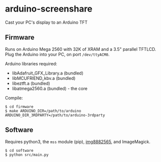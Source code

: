 # arduino-screenshare
Cast your PC's display to an Arduino TFT

## Firmware
Runs on Arduino Mega 2560 with 32K of XRAM and a 3.5" parallel TFTLCD.
Plug the Arduino into your PC, on port `/dev/ttyACM0`.

Arduino libraries required:
- libAdafruit_GFX_Library.a (bundled)
- libMCUFRIEND_kbv.a (bundled)
- libeztft.a (bundled)
- libatmega2560.a (bundled) - the core

Compile:
```shell
$ cd firmware
$ make ARDUINO_DIR=/path/to/arduino ARDUINO_DIR_3RDPARTY=/path/to/arduino-3rdparty
```

## Software
Requires python3, the `mss` module (pip), [img8882565](https://github.com/beaver700nh/img8882565), and ImageMagick.

```shell
$ cd software
$ python src/main.py
```
